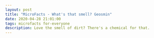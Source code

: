 ```yaml
---
layout: post
title: "MicroFacts - What's that smell? Geosmin"
date: 2020-04-28 21:01:00
tags: microfacts for-everyone
description: Love the smell of dirt? There's a chemical for that.
---
```


### 
